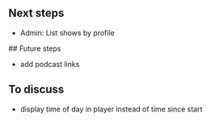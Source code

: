 ## Next steps

* Admin: List shows by profile

## Future steps

* add podcast links

## To discuss

* display time of day in player instead of time since start
